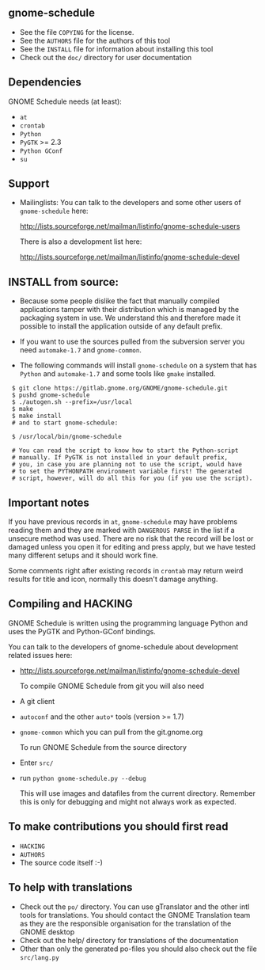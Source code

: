 gnome-schedule
--------------

* See the file `COPYING` for the license.
* See the `AUTHORS` file for the authors of this tool
* See the `INSTALL` file for information about installing this tool
* Check out the `doc/` directory for user documentation

Dependencies
------------

 GNOME Schedule needs (at least):

* `at`
* `crontab`
* `Python`
* `PyGTK` >= 2.3
* `Python GConf`
* `su`

Support
-------

* Mailinglists: You can talk to the developers and some other users
     of `gnome-schedule` here:
     
  http://lists.sourceforge.net/mailman/listinfo/gnome-schedule-users

  There is also a development list here:
  
  http://lists.sourceforge.net/mailman/listinfo/gnome-schedule-devel

INSTALL from source:
-------------------------------------------------------------
* Because some people dislike the fact that manually compiled
  applications tamper with their distribution which is managed by the
  packaging system in use. We understand this and therefore made it
  possible to install the application outside of any default prefix.

* If you want to use the sources pulled from the subversion server you need `automake-1.7` and `gnome-common`.

* The following commands will install `gnome-schedule` on a system that has `Python` and `automake-1.7` and some tools like `gmake` installed.

```
 $ git clone https://gitlab.gnome.org/GNOME/gnome-schedule.git
 $ pushd gnome-schedule
 $ ./autogen.sh --prefix=/usr/local
 $ make
 $ make install
 # and to start gnome-schedule:

 $ /usr/local/bin/gnome-schedule

 # You can read the script to know how to start the Python-script
 # manually. If PyGTK is not installed in your default prefix,
 # you, in case you are planning not to use the script, would have
 # to set the PYTHONPATH environment variable first! The generated
 # script, however, will do all this for you (if you use the script).
```

Important notes
---------------
If you have previous records in `at`, `gnome-schedule` may have problems reading them and they are marked with `DANGEROUS PARSE` in the list if a unsecure method was used. There are no risk that the record will be lost or damaged unless you open it for editing and press apply, but we have tested many different setups and it should work fine.

Some comments right after existing records in `crontab` may return weird results for title and icon, normally this doesn't damage anything.


Compiling and HACKING
---------------------

  GNOME Schedule is written using the programming language Python
  and uses the PyGTK and Python-GConf bindings.

  You can talk to the developers of gnome-schedule about development
  related issues here:

* http://lists.sourceforge.net/mailman/listinfo/gnome-schedule-devel

  To compile GNOME Schedule from git you will also need

* A git client
* `autoconf` and the other `auto*` tools (version >= 1.7)
* `gnome-common` which you can pull from the git.gnome.org

  To run GNOME Schedule from the source directory

* Enter `src/`
* run `python gnome-schedule.py --debug`

	This will use images and datafiles from the current directory. Remember this is only for debugging and might not always work as expected.


## To make contributions you should first read
* `HACKING`
* `AUTHORS`
* The source code itself :-)

## To help with translations

* Check out the `po/` directory. You can use gTranslator and
	the other intl tools for translations. You should contact
	the GNOME Translation team as they are the responsible
	organisation for the translation of the GNOME desktop
* Check out the help/ directory for translations of the documentation
* Other than only the generated po-files you should also
	check out the file `src/lang.py`
